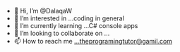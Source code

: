 - 👋 Hi, I’m @DalaqaW
- 👀 I’m interested in ...coding in general
- 🌱 I’m currently learning ...C# console apps
- 💞️ I’m looking to collaborate on ...
- 📫 How to reach me ...theprogramingtutor@gamil.com

<!---
DalaqaW/DalaqaW is a ✨ special ✨ repository because its `README.md` (this file) appears on your GitHub profile.
You can click the Preview link to take a look at your changes.
--->
